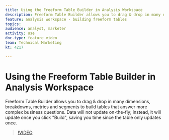 ```yaml
---
title: Using the Freeform Table Builder in Analysis Workspace
description: Freeform Table Builder allows you to drag & drop in many dimensions, breakdowns, metrics and segments to build tables that answer more complex business questions. Data will not update on-the-fly; instead, it will update once you click "Build", saving you time since the table only updates once.
feature: analysis workspace - building freeform tables
topics:
audience: analyst, marketer
activity: use
doc-type: feature video
team: Technical Marketing
kt: 4217

---
```


# Using the Freeform Table Builder in Analysis Workspace

Freeform Table Builder allows you to drag & drop in many dimensions, breakdowns, metrics and segments to build tables that answer more complex business questions. Data will not update on-the-fly; instead, it will update once you click "Build", saving you time since the table only updates once.

>[!VIDEO](https://video.tv.adobe.com/v/31318/?quality=12)
